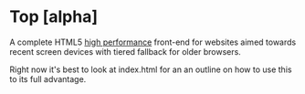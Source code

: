 Top [alpha]
===========

A complete HTML5 [high performance](http://developers.google.com/speed/pagespeed/insights/?url=top.kamris.com) front-end for websites aimed towards recent screen devices with tiered fallback for older browsers.

Right now it's best to look at index.html for an an outline on how to use this to its full advantage.